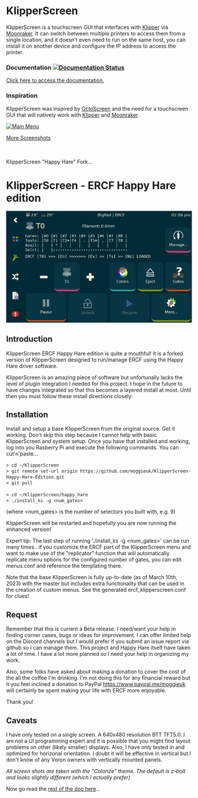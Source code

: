 # KlipperScreen

KlipperScreen is a touchscreen GUI that interfaces with [Klipper](https://github.com/kevinOConnor/klipper) via [Moonraker](https://github.com/arksine/moonraker). It can switch between multiple printers to access them from a single location, and it doesn't even need to run on the same host, you can install it on another device and configure the IP address to access the printer.

### Documentation [![Documentation Status](https://readthedocs.org/projects/klipperscreen/badge/?version=latest)](https://klipperscreen.readthedocs.io/en/latest/?badge=latest)

[Click here to access the documentation.](https://klipperscreen.readthedocs.io/en/latest/)

### Inspiration
KlipperScreen was inspired by [OctoScreen](https://github.com/Z-Bolt/OctoScreen/) and the need for a touchscreen GUI that
will natively work with [Klipper](https://github.com/kevinOConnor/klipper) and [Moonraker](https://github.com/arksine/moonraker).

[![Main Menu](docs/img/panels/main_panel.png)](https://klipperscreen.readthedocs.io/en/latest/Panels/)

[More Screenshots](https://klipperscreen.readthedocs.io/en/latest/Panels/)

<br>
<br>
KlipperScreen "Happy Hare" Fork...

# KlipperScreen - ERCF Happy Hare edition

[![ERCF Control](docs/img/ercf/ercf_main.png)](docs/ERCF.md)

## Introduction
KlipperScreen ERCF Happy Hare edition is quite a mouthful!  It is a forked version of KlipperScreen designed to run/manage ERCF using the Happy Hare driver software.

KlipperScreen is an amazing piece of software but unfortunally lacks the level of plugin integration I needed for this project.  I hope in the future to have changes integrated so that this becomes a layered install at most.  Until then you must follow these install directions closely:

## Installation
Install and setup a base KlipperScreen from the original source. Get it working. Don't skip this step because I cannot help with basic KlipperScreen and system setup.  Once you have that installed and working, log into you Rasberry Pi and execute the following commands. You can cut'n'paste...

    > cd ~/KlipperScreen
    > git remote set-url origin https://github.com/moggieuk/KlipperScreen-Happy-Hare-Edition.git
    > git pull
   
    > cd ~/KlipperScreen/happy_hare
    > ./install_ks -g <num_gates>
   
(where <num_gates> is the number of selectors you built with, e.g. 9)
   
KlipperScreen will be restarted and hopefully you are now running the enhanced version!

Expert tip: The last step of running './install_ks -g <num_gates>' can be run many times.. if you customize the ERCF part of the KlipperScreen menu and want to make use of the "replicator" function that will automatically replicate menu options for the configured number of gates, you can edit menus.conf and reference the templating there.

Note that the base KlipperScreen is fully up-to-date (as of March 10th, 2023) with the master but includes extra functionality that can be used in the creation of custom menus.  See the generated ercf_klipperscreen.conf for clues!

## Request
Remember that this is current a Beta release.  I need/want your help in finding corner cases, bugs or ideas for improvement.  I can offer limited help on the Discord channels but I would prefer if you submit an issue report via github so I can manage them.  This project and Happy Hare itself have taken a lot of time. I have a lot more planned so I need your help in organizing my work.

Also, some folks have asked about making a donation to cover the cost of the all the coffee I'm drinking.  I'm not doing this for any financial reward but it you feel inclined a donation to PayPal https://www.paypal.me/moggieuk will certainly be spent making your life with ERCF more enjoyable.

Thank you!

## Caveats
I have only tested on a single screen.  A 640x480 resolution BTT TFT5.0.   I am not a UI programming expert and it is possible that you might find layout problems on other (likely smaller) displays.  Also, I have only tested in and optimized for horizonal orientation.  I doubt it will be effective in vertical but I don't know of any Voron owners with vertically mounted panels. 

*All screen shots are taken with the "Colorize" theme.  The default is z-bolt and looks slightly different (which I actually prefer)*

Now go read the [rest of the doc here](docs/ERCF.md)...

